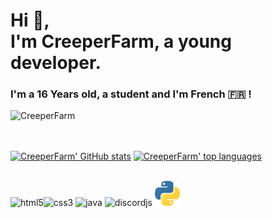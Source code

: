 <h1>Hi 👋,<br>I'm CreeperFarm, a young developer.</h1>

<h3>I'm a 16 Years old, a student and I'm French 🇫🇷 !</h3>

<p align="left"> <img src="https://komarev.com/ghpvc/?username=CreeperFarm&color=green&style=flat-square" alt="CreeperFarm" /> </p>  

<br><br>
[![CreeperFarm' GitHub stats](https://github-readme-stats.vercel.app/api?username=CreeperFarm&show_icons=true&theme=tokyonight)](https://github.com/anuraghazra/github-readme-stats)
[![CreeperFarm' top languages](https://github-readme-stats.vercel.app/api/top-langs/?username=CreeperFarm&theme=tokyonight)](https://github.com/anuraghazra/github-readme-stats)
<br><br>
<p align="left">
  <img src="https://www.w3.org/html/logo/badge/html5-badge-h-solo.png" alt="html5" width="40" height="40"/><img src="https://www.pngkey.com/png/full/674-6742434_html5-css3.png" alt="css3" width="35" height="40"/> 
  <!--<img src="https://www.vectorlogo.zone/logos/git-scm/git-scm-icon.svg" alt="git" width="40" height="40"/>-->
  <img src="https://cdn.iconscout.com/icon/free/png-256/java-60-1174953.png" alt="java" width="40" height="40"/>
  <img src="https://v12.discordjs.guide/assets/img/discord-avatar-djs.cfe39c8b.png" alt="discordjs" width="40" height="40"/>
  <img src="https://raw.githubusercontent.com/8radm1n/vendor-icons-svg/702f2ac88acc71759ce623bc5000a596195e9db3/python.svg" alt="python" width="40" height="40"/> 
  <!--<img src="https://upload.wikimedia.org/wikipedia/commons/thumb/9/99/Unofficial_JavaScript_logo_2.svg/1024px-Unofficial_JavaScript_logo_2.svg.png" alt="javascript" width="40" height="40"/>  
  <img src="https://or-formation.com/uploads/img/produits/52.png" alt="c++" width="40" height="40"/>-->
</p>
